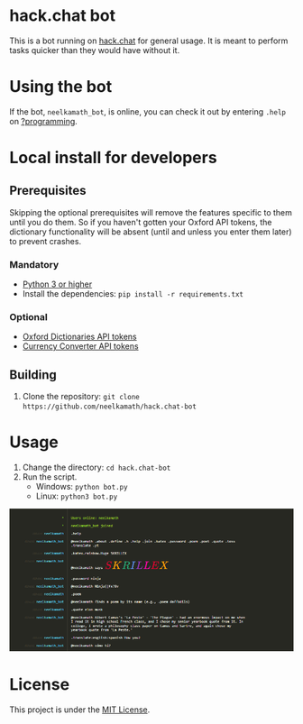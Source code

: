 # hack.chat bot

This is a bot running on [hack.chat](https://hack.chat/) for general usage. It is meant to perform tasks quicker than
they would have without it.

# Using the bot

If the bot, `neelkamath_bot`, is online, you can check it out by entering `.help` on
[?programming](https://hack.chat/?programming).

# Local install for developers

## Prerequisites

Skipping the optional prerequisites will remove the features specific to them until you do them. So if you haven't
gotten your Oxford API tokens, the dictionary functionality will be absent (until and unless you enter them later) to
prevent crashes.

### Mandatory

- [Python 3 or higher](https://www.python.org/downloads/)
- Install the dependencies: `pip install -r requirements.txt`

### Optional

- [Oxford Dictionaries API tokens](https://developer.oxforddictionaries.com/documentation/getting_started)
- [Currency Converter API tokens](https://www.exchangerate-api.com/)

## Building

1. Clone the repository: `git clone https://github.com/neelkamath/hack.chat-bot`

# Usage

1. Change the directory: `cd hack.chat-bot`
1. Run the script.
    - Windows: `python bot.py`
    - Linux: `python3 bot.py`

![Commands](screenshot.png)

# License

This project is under the [MIT License](LICENSE.txt).
